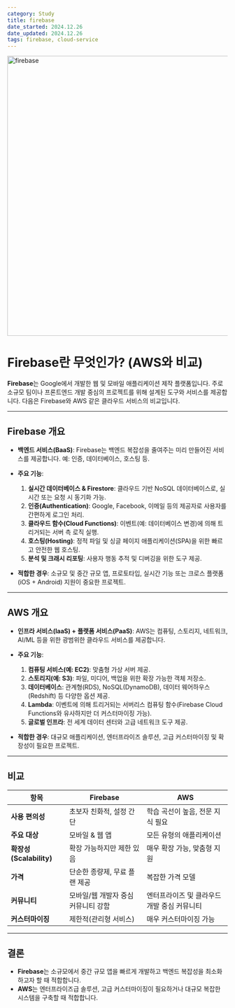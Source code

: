 ```yaml
---
category: Study
title: firebase
date_started: 2024.12.26
date_updated: 2024.12.26
tags: firebase, cloud-service
---
```


<img src='https://github.com/user-attachments/assets/8faf0ab9-0da6-418d-9812-e2b844b8aa3e' alt='firebase' width='640px' />

# Firebase란 무엇인가? (AWS와 비교)

**Firebase**는 Google에서 개발한 웹 및 모바일 애플리케이션 제작 플랫폼입니다. 주로 소규모 팀이나 프론트엔드 개발 중심의 프로젝트를 위해 설계된 도구와 서비스를 제공합니다. 다음은 Firebase와 AWS 같은 클라우드 서비스의 비교입니다.

---

## **Firebase 개요**
- **백엔드 서비스(BaaS)**: Firebase는 백엔드 복잡성을 줄여주는 미리 만들어진 서비스를 제공합니다. 예: 인증, 데이터베이스, 호스팅 등.
- **주요 기능**:
  1. **실시간 데이터베이스 & Firestore**: 클라우드 기반 NoSQL 데이터베이스로, 실시간 또는 요청 시 동기화 가능.
  2. **인증(Authentication)**: Google, Facebook, 이메일 등의 제공자로 사용자를 간편하게 로그인 처리.
  3. **클라우드 함수(Cloud Functions)**: 이벤트(예: 데이터베이스 변경)에 의해 트리거되는 서버 측 로직 실행.
  4. **호스팅(Hosting)**: 정적 파일 및 싱글 페이지 애플리케이션(SPA)을 위한 빠르고 안전한 웹 호스팅.
  5. **분석 및 크래시 리포팅**: 사용자 행동 추적 및 디버깅을 위한 도구 제공.

- **적합한 경우**: 소규모 및 중간 규모 앱, 프로토타입, 실시간 기능 또는 크로스 플랫폼(iOS + Android) 지원이 중요한 프로젝트.

---

## **AWS 개요**
- **인프라 서비스(IaaS) + 플랫폼 서비스(PaaS)**: AWS는 컴퓨팅, 스토리지, 네트워크, AI/ML 등을 위한 광범위한 클라우드 서비스를 제공합니다.
- **주요 기능**:
  1. **컴퓨팅 서비스(예: EC2)**: 맞춤형 가상 서버 제공.
  2. **스토리지(예: S3)**: 파일, 미디어, 백업을 위한 확장 가능한 객체 저장소.
  3. **데이터베이스**: 관계형(RDS), NoSQL(DynamoDB), 데이터 웨어하우스(Redshift) 등 다양한 옵션 제공.
  4. **Lambda**: 이벤트에 의해 트리거되는 서버리스 컴퓨팅 함수(Firebase Cloud Functions와 유사하지만 더 커스터마이징 가능).
  5. **글로벌 인프라**: 전 세계 데이터 센터와 고급 네트워크 도구 제공.

- **적합한 경우**: 대규모 애플리케이션, 엔터프라이즈 솔루션, 고급 커스터마이징 및 확장성이 필요한 프로젝트.

---

## **비교**
| **항목**                 | **Firebase**                          | **AWS**                                     |
|--------------------------|----------------------------------------|---------------------------------------------|
| **사용 편의성**          | 초보자 친화적, 설정 간단              | 학습 곡선이 높음, 전문 지식 필요             |
| **주요 대상**            | 모바일 & 웹 앱                        | 모든 유형의 애플리케이션                     |
| **확장성(Scalability)**  | 확장 가능하지만 제한 있음             | 매우 확장 가능, 맞춤형 지원                  |
| **가격**                 | 단순한 종량제, 무료 플랜 제공          | 복잡한 가격 모델                             |
| **커뮤니티**             | 모바일/웹 개발자 중심 커뮤니티 강함   | 엔터프라이즈 및 클라우드 개발 중심 커뮤니티 |
| **커스터마이징**         | 제한적(관리형 서비스)                  | 매우 커스터마이징 가능                       |

---

## **결론**
- **Firebase**는 소규모에서 중간 규모 앱을 빠르게 개발하고 백엔드 복잡성을 최소화하고자 할 때 적합합니다.
- **AWS**는 엔터프라이즈급 솔루션, 고급 커스터마이징이 필요하거나 대규모 복잡한 시스템을 구축할 때 적합합니다.
